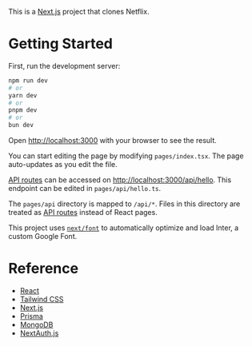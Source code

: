 This is a [Next.js](https://nextjs.org/) project that clones Netflix.

# Getting Started

First, run the development server:

```bash
npm run dev
# or
yarn dev
# or
pnpm dev
# or
bun dev
```

Open [http://localhost:3000](http://localhost:3000) with your browser to see the result.

You can start editing the page by modifying `pages/index.tsx`. The page auto-updates as you edit the file.

[API routes](https://nextjs.org/docs/api-routes/introduction) can be accessed on [http://localhost:3000/api/hello](http://localhost:3000/api/hello). This endpoint can be edited in `pages/api/hello.ts`.

The `pages/api` directory is mapped to `/api/*`. Files in this directory are treated as [API routes](https://nextjs.org/docs/api-routes/introduction) instead of React pages.

This project uses [`next/font`](https://nextjs.org/docs/basic-features/font-optimization) to automatically optimize and load Inter, a custom Google Font.

# Reference

- [React](https://react.dev/learn)
- [Tailwind CSS](https://tailwindcss.com/docs/installation)
- [Next.js](https://nextjs.org/) 
- [Prisma](https://www.prisma.io/docs/getting-started/quickstart)
- [MongoDB](https://www.mongodb.com/)
- [NextAuth.js](https://next-auth.js.org/getting-started/example)